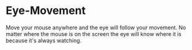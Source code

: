 # Eye-Movement
Move your mouse anywhere and the eye will follow your movement. No matter where the mouse is on the screen the eye will know where it is because it's always watching.

